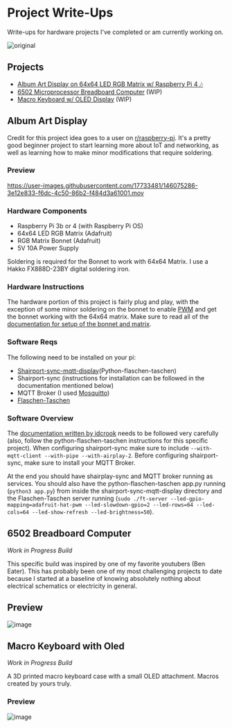 # Project Write-Ups 
Write-ups for hardware projects I've completed or am currently working on.

![original](https://user-images.githubusercontent.com/17733481/146074542-fb7cf1b4-03c9-49d3-95a5-fd3a1cfece4f.gif)

## Projects


- [Album Art Display on 64x64 LED RGB Matrix w/ Raspberry Pi 4 🎶](#album-art-display)
- [6502 Microprocessor Breadboard Computer](#6502-breadboard-computer) (WIP)
- [Macro Keyboard w/ OLED Display](#macro-keyboard-with-oled) (WIP)


## Album Art Display
Credit for this project idea goes to a user on [r/raspberry-pi](https://www.reddit.com/r/raspberry_pi/comments/ombwwg/my_64x64_rgb_led_matrix_album_art_display_pi_3b/). It's a pretty good beginner project to start learning more about IoT and networking, as well as learning how to make minor modifications that require soldering. 

### Preview

https://user-images.githubusercontent.com/17733481/146075286-3e12e833-f6dc-4c50-86b2-f484d3a61001.mov

### Hardware Components

- Raspberry Pi 3b or 4 (with Raspberry Pi OS)
- 64x64 LED RGB Matrix (Adafruit)
- RGB Matrix Bonnet (Adafruit)
- 5V 10A Power Supply

Soldering is required for the Bonnet to work with 64x64 Matrix. I use a Hakko FX888D-23BY digital soldering iron.

### Hardware Instructions

The hardware portion of this project is fairly plug and play, with the exception of some minor soldering on the bonnet to enable [PWM](https://learn.sparkfun.com/tutorials/pulse-width-modulation/all) and get the bonnet working with the 64x64 matrix. Make sure to read all of the [documentation for setup of the bonnet and matrix](https://learn.adafruit.com/adafruit-rgb-matrix-bonnet-for-raspberry-pi/). 

### Software Reqs 
The following need to be installed on your pi:
- [Shairport-sync-mqtt-display](https://github.com/idcrook/shairport-sync-mqtt-display)(Python-flaschen-taschen)
- Shairport-sync (instructions for installation can be followed in the documentation mentioned below)
- MQTT Broker (I used [Mosquitto](https://mosquitto.org/download/))
- [Flaschen-Taschen](https://github.com/hzeller/flaschen-taschen.git)

### Software Overview

The [documentation written by idcrook](https://github.com/idcrook/shairport-sync-mqtt-display/wiki) needs to be followed very carefully (also, follow the python-flaschen-taschen instructions for this specific project). When configuring shairport-sync make sure to include `--with-mqtt-client --with-pipe --with-airplay-2`. Before configuring shairport-sync, make sure to install your MQTT Broker. 

At the end you should have shairplay-sync and MQTT broker running as services. You should also have the python-flaschen-taschen app.py running (`python3 app.py`) from inside the shairport-sync-mqtt-display directory and the Flaschen-Taschen server running (`sudo ./ft-server --led-gpio-mapping=adafruit-hat-pwm --led-slowdown-gpio=2 --led-rows=64 --led-cols=64 --led-show-refresh --led-brightness=50`). 


## 6502 Breadboard Computer

*Work in Progress Build* 


This specific build was inspired by one of my favorite youtubers (Ben Eater). This has probably been one of my most challenging projects to date because I started at a baseline of knowing absolutely nothing about electrical schematics or electricity in general. 

## Preview

![image](https://user-images.githubusercontent.com/17733481/146108119-390edaeb-bc2b-4955-8d81-9244fb2a2c4c.png)


## Macro Keyboard with Oled
*Work in Progress Build*

A 3D printed macro keyboard case with a small OLED attachment. Macros created by yours truly. 

### Preview
![image](https://user-images.githubusercontent.com/17733481/146107943-21462a21-e250-4b97-8a39-28e76b0f27a4.png)

